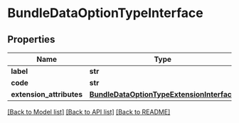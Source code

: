 # BundleDataOptionTypeInterface

## Properties
Name | Type | Description | Notes
------------ | ------------- | ------------- | -------------
**label** | **str** | Type label | 
**code** | **str** | Type code | 
**extension_attributes** | [**BundleDataOptionTypeExtensionInterface**](BundleDataOptionTypeExtensionInterface.md) |  | [optional] 

[[Back to Model list]](../README.md#documentation-for-models) [[Back to API list]](../README.md#documentation-for-api-endpoints) [[Back to README]](../README.md)


